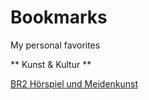 # Bookmarks
My personal favorites

** Kunst & Kultur **

[BR2 Hörspiel und Meidenkunst](https://www.br.de/radio/bayern2/sendungen/hoerspiel-und-medienkunst/index.html)
